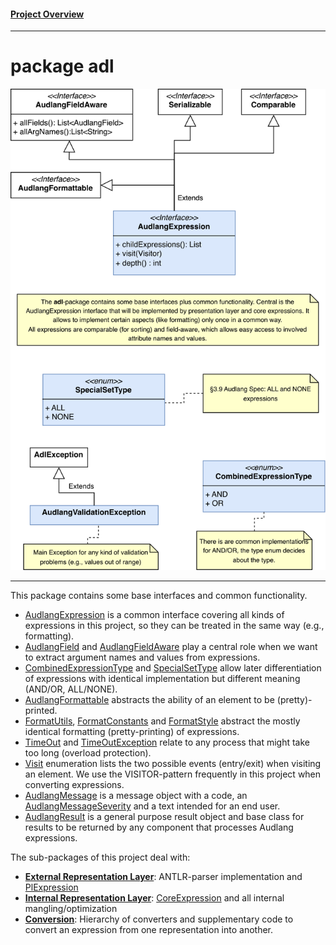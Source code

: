 #### [Project Overview](../../../../../../README.md)
----

# package adl

![adl-overview](./adl.svg)

----

This package contains some base interfaces and common functionality.

* [AudlangExpression](AudlangExpression.java) is a common interface covering all kinds of expressions in this project, so they can be treated in the same way (e.g., formatting).
* [AudlangField](AudlangField.java) and [AudlangFieldAware](AudlangFieldAware.java) play a central role when we want to extract argument names and values from expressions.
* [CombinedExpressionType](CombinedExpressionType.java) and [SpecialSetType](SpecialSetType.java) allow later differentiation of expressions with identical implementation but different meaning (AND/OR, ALL/NONE).
* [AudlangFormattable](AudlangFormattable.java) abstracts the ability of an element to be (pretty)-printed.
* [FormatUtils](FormatUtils.java), [FormatConstants](FormatConstants.java) and [FormatStyle](FormatStyle.java) abstract the mostly identical formatting (pretty-printing) of expressions.
* [TimeOut](TimeOut.java) and [TimeOutException](TimeOutException.java) relate to any process that might take too long (overload protection).
* [Visit](Visit.java) enumeration lists the two possible events (entry/exit) when visiting an element. We use the VISITOR-pattern frequently in this project when converting expressions.
* [AudlangMessage](AudlangMessage.java) is a message object with a code, an [AudlangMessageSeverity](AudlangMessageSeverity.java) and a text intended for an end user.
* [AudlangResult](AudlangResult.java) is a general purpose result object and base class for results to be returned by any component that processes Audlang expressions.

The sub-packages of this project deal with:
* **[External Representation Layer](./erl/README.md)**: ANTLR-parser implementation and [PlExpression](./erl/PlExpression.java)
* **[Internal Representation Layer](./irl/README.md)**: [CoreExpression](./irl/CoreExpression.java) and all internal mangling/optimization
* **[Conversion](./cnv/README.md)**: Hierarchy of converters and supplementary code to convert an expression from one representation into another.

